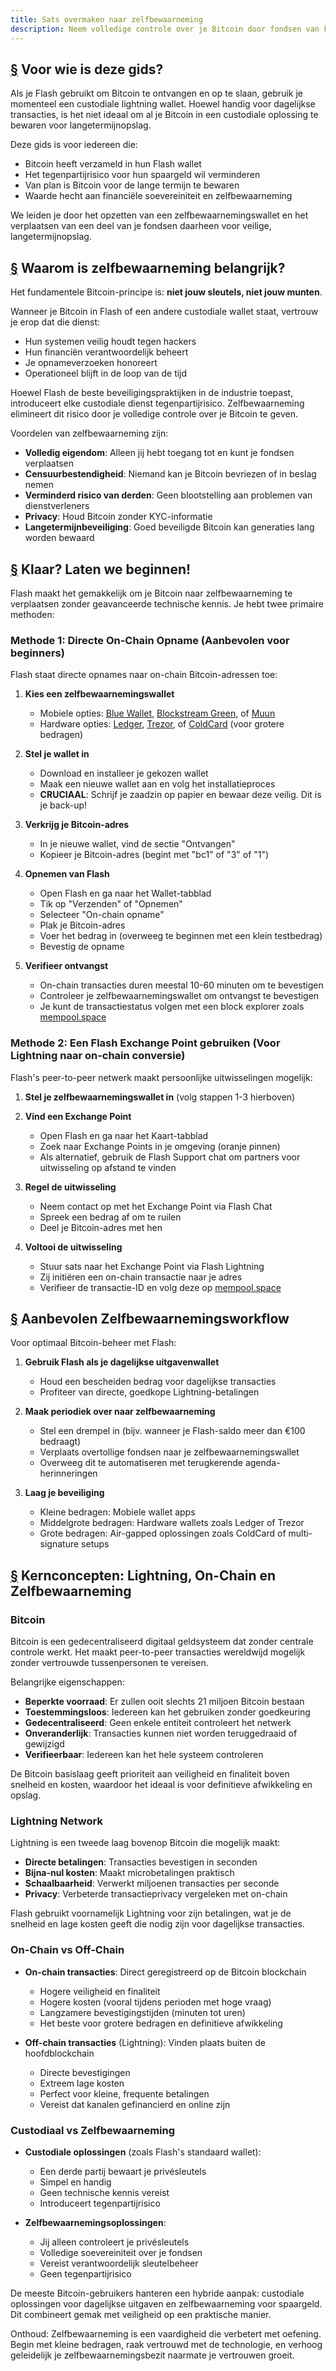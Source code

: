```yaml
---
title: Sats overmaken naar zelfbewaarneming
description: Neem volledige controle over je Bitcoin door fondsen van Flash naar een zelfbewaarnemingswallet te verplaatsen
---
```


## [§](#who-is-this-guide-for) Voor wie is deze gids?

Als je Flash gebruikt om Bitcoin te ontvangen en op te slaan, gebruik je momenteel een custodiale lightning wallet. Hoewel handig voor dagelijkse transacties, is het niet ideaal om al je Bitcoin in een custodiale oplossing te bewaren voor langetermijnopslag.

Deze gids is voor iedereen die:
- Bitcoin heeft verzameld in hun Flash wallet
- Het tegenpartijrisico voor hun spaargeld wil verminderen
- Van plan is Bitcoin voor de lange termijn te bewaren
- Waarde hecht aan financiële soevereiniteit en zelfbewaarneming

We leiden je door het opzetten van een zelfbewaarnemingswallet en het verplaatsen van een deel van je fondsen daarheen voor veilige, langetermijnopslag.

## [§](#why-is-self-custody-important) Waarom is zelfbewaarneming belangrijk?

Het fundamentele Bitcoin-principe is: **niet jouw sleutels, niet jouw munten**.

Wanneer je Bitcoin in Flash of een andere custodiale wallet staat, vertrouw je erop dat die dienst:
- Hun systemen veilig houdt tegen hackers
- Hun financiën verantwoordelijk beheert
- Je opnameverzoeken honoreert
- Operationeel blijft in de loop van de tijd

Hoewel Flash de beste beveiligingspraktijken in de industrie toepast, introduceert elke custodiale dienst tegenpartijrisico. Zelfbewaarneming elimineert dit risico door je volledige controle over je Bitcoin te geven.

Voordelen van zelfbewaarneming zijn:
- **Volledig eigendom**: Alleen jij hebt toegang tot en kunt je fondsen verplaatsen
- **Censuurbestendigheid**: Niemand kan je Bitcoin bevriezen of in beslag nemen
- **Verminderd risico van derden**: Geen blootstelling aan problemen van dienstverleners
- **Privacy**: Houd Bitcoin zonder KYC-informatie
- **Langetermijnbeveiliging**: Goed beveiligde Bitcoin kan generaties lang worden bewaard

## [§](#ready-lets-go) Klaar? Laten we beginnen!

Flash maakt het gemakkelijk om je Bitcoin naar zelfbewaarneming te verplaatsen zonder geavanceerde technische kennis. Je hebt twee primaire methoden:

### Methode 1: Directe On-Chain Opname (Aanbevolen voor beginners)

Flash staat directe opnames naar on-chain Bitcoin-adressen toe:

1. **Kies een zelfbewaarnemingswallet**
   - Mobiele opties: [Blue Wallet](https://bluewallet.io/), [Blockstream Green](https://blockstream.com/green/), of [Muun](https://muun.com/)
   - Hardware opties: [Ledger](https://www.ledger.com/), [Trezor](https://trezor.io/), of [ColdCard](https://coldcard.com/) (voor grotere bedragen)

2. **Stel je wallet in**
   - Download en installeer je gekozen wallet
   - Maak een nieuwe wallet aan en volg het installatieproces
   - **CRUCIAAL**: Schrijf je zaadzin op papier en bewaar deze veilig. Dit is je back-up!
   
3. **Verkrijg je Bitcoin-adres**
   - In je nieuwe wallet, vind de sectie "Ontvangen"
   - Kopieer je Bitcoin-adres (begint met "bc1" of "3" of "1")
   
4. **Opnemen van Flash**
   - Open Flash en ga naar het Wallet-tabblad
   - Tik op "Verzenden" of "Opnemen"
   - Selecteer "On-chain opname"
   - Plak je Bitcoin-adres
   - Voer het bedrag in (overweeg te beginnen met een klein testbedrag)
   - Bevestig de opname
   
5. **Verifieer ontvangst**
   - On-chain transacties duren meestal 10-60 minuten om te bevestigen
   - Controleer je zelfbewaarnemingswallet om ontvangst te bevestigen
   - Je kunt de transactiestatus volgen met een block explorer zoals [mempool.space](https://mempool.space)

### Methode 2: Een Flash Exchange Point gebruiken (Voor Lightning naar on-chain conversie)

Flash's peer-to-peer netwerk maakt persoonlijke uitwisselingen mogelijk:

1. **Stel je zelfbewaarnemingswallet in** (volg stappen 1-3 hierboven)

2. **Vind een Exchange Point**
   - Open Flash en ga naar het Kaart-tabblad
   - Zoek naar Exchange Points in je omgeving (oranje pinnen)
   - Als alternatief, gebruik de Flash Support chat om partners voor uitwisseling op afstand te vinden

3. **Regel de uitwisseling**
   - Neem contact op met het Exchange Point via Flash Chat
   - Spreek een bedrag af om te ruilen
   - Deel je Bitcoin-adres met hen

4. **Voltooi de uitwisseling**
   - Stuur sats naar het Exchange Point via Flash Lightning
   - Zij initiëren een on-chain transactie naar je adres
   - Verifieer de transactie-ID en volg deze op [mempool.space](https://mempool.space)

## [§](#flash-self-custody-workflow) Aanbevolen Zelfbewaarnemingsworkflow

Voor optimaal Bitcoin-beheer met Flash:

1. **Gebruik Flash als je dagelijkse uitgavenwallet**
   - Houd een bescheiden bedrag voor dagelijkse transacties
   - Profiteer van directe, goedkope Lightning-betalingen

2. **Maak periodiek over naar zelfbewaarneming**
   - Stel een drempel in (bijv. wanneer je Flash-saldo meer dan €100 bedraagt)
   - Verplaats overtollige fondsen naar je zelfbewaarnemingswallet
   - Overweeg dit te automatiseren met terugkerende agenda-herinneringen

3. **Laag je beveiliging**
   - Kleine bedragen: Mobiele wallet apps
   - Middelgrote bedragen: Hardware wallets zoals Ledger of Trezor
   - Grote bedragen: Air-gapped oplossingen zoals ColdCard of multi-signature setups

## [§](#lightning-bitcoin-on-chain-what) Kernconcepten: Lightning, On-Chain en Zelfbewaarneming

### Bitcoin

Bitcoin is een gedecentraliseerd digitaal geldsysteem dat zonder centrale controle werkt. Het maakt peer-to-peer transacties wereldwijd mogelijk zonder vertrouwde tussenpersonen te vereisen.

Belangrijke eigenschappen:
- **Beperkte voorraad**: Er zullen ooit slechts 21 miljoen Bitcoin bestaan
- **Toestemmingsloos**: Iedereen kan het gebruiken zonder goedkeuring
- **Gedecentraliseerd**: Geen enkele entiteit controleert het netwerk
- **Onveranderlijk**: Transacties kunnen niet worden teruggedraaid of gewijzigd
- **Verifieerbaar**: Iedereen kan het hele systeem controleren

De Bitcoin basislaag geeft prioriteit aan veiligheid en finaliteit boven snelheid en kosten, waardoor het ideaal is voor definitieve afwikkeling en opslag.

### Lightning Network

Lightning is een tweede laag bovenop Bitcoin die mogelijk maakt:
- **Directe betalingen**: Transacties bevestigen in seconden
- **Bijna-nul kosten**: Maakt microbetalingen praktisch
- **Schaalbaarheid**: Verwerkt miljoenen transacties per seconde
- **Privacy**: Verbeterde transactieprivacy vergeleken met on-chain

Flash gebruikt voornamelijk Lightning voor zijn betalingen, wat je de snelheid en lage kosten geeft die nodig zijn voor dagelijkse transacties.

### On-Chain vs Off-Chain

- **On-chain transacties**: Direct geregistreerd op de Bitcoin blockchain
  - Hogere veiligheid en finaliteit
  - Hogere kosten (vooral tijdens perioden met hoge vraag)
  - Langzamere bevestigingstijden (minuten tot uren)
  - Het beste voor grotere bedragen en definitieve afwikkeling

- **Off-chain transacties** (Lightning): Vinden plaats buiten de hoofdblockchain
  - Directe bevestigingen
  - Extreem lage kosten
  - Perfect voor kleine, frequente betalingen
  - Vereist dat kanalen gefinancierd en online zijn

### Custodiaal vs Zelfbewaarneming

- **Custodiale oplossingen** (zoals Flash's standaard wallet):
  - Een derde partij bewaart je privésleutels
  - Simpel en handig
  - Geen technische kennis vereist
  - Introduceert tegenpartijrisico

- **Zelfbewaarnemingsoplossingen**:
  - Jij alleen controleert je privésleutels
  - Volledige soevereiniteit over je fondsen
  - Vereist verantwoordelijk sleutelbeheer
  - Geen tegenpartijrisico

De meeste Bitcoin-gebruikers hanteren een hybride aanpak: custodiale oplossingen voor dagelijkse uitgaven en zelfbewaarneming voor spaargeld. Dit combineert gemak met veiligheid op een praktische manier.

Onthoud: Zelfbewaarneming is een vaardigheid die verbetert met oefening. Begin met kleine bedragen, raak vertrouwd met de technologie, en verhoog geleidelijk je zelfbewaarnemingsbezit naarmate je vertrouwen groeit.
